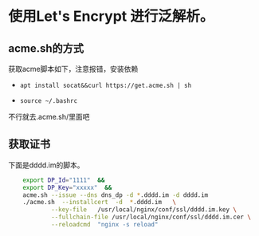 # 使用Let's Encrypt 进行泛解析。
## acme.sh的方式
获取acme脚本如下，注意报错，安装依赖
- `apt install socat&&curl https://get.acme.sh | sh`

- `source ~/.bashrc`

不行就去.acme.sh/里面吧
## 获取证书

下面是dddd.im的脚本。
```zsh
    export DP_Id="1111"  &&
    export DP_Key="xxxxx"  &&
    acme.sh --issue --dns dns_dp -d *.dddd.im -d dddd.im
    ./acme.sh  --installcert  -d  *.dddd.im   \
            --key-file   /usr/local/nginx/conf/ssl/dddd.im.key \
            --fullchain-file /usr/local/nginx/conf/ssl/dddd.im.cer \
            --reloadcmd  "nginx -s reload" 
```
